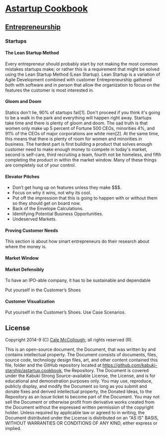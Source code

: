 # [Astartup Cookbook](../readme.md)

## [Entrepreneurship](./readme.md)

### Startups

#### The Lean Startup Method

Every entrepreneur should probably start by not making the most common mistakes startups make; or rather this is a requirement that might be solved using the Lean Startup Method (Lean Startup). Lean Startup is a variation of Agile Development combined with customer Entrepreneurship gathered both with software and in person that allow the organization to focus on the features the customer is most interested in.

#### Gloom and Doom

Statics don't lie, 90% of startups fail[1]. Don't proceed if you think it's going to be a walk in the park and everything will happen right away. Startups take time and there is plenty of gloom and doom. The sad truth is that women only make up 5 percent of Fortune 500 CEOs, minorities 4%, and 91% of the CEOs of major corporations are white men[2]. At the same time, this means that there is plenty of room for women and minorities in business. The hardest part is first building a product that solves enough customer need to make enough money to compete in today's market, second is self-care, third recruiting a team, fourth not be homeless, and fifth completing the product in within the market window. Many of these things are completely out of your control.

#### Elevator Pitches

* Don’t get hung up on features unless they make $$$.
* Focus on why it wins, not why its cool.
* Put off the impression that this is going to happen with or without them so they should get on board now.
* Back of the Envelope Calculations.
* Identifying Potential Business Opportunities.
* Undeserved Markets.

#### Proving Customer Needs

This section is about how smart entrepreneurs do their research about where the money is.

#### Market Window

#### Market Defensibly

To have an IPO-able company, it has to be sustainable and dependable

Put yourself in the Customer’s Shoes

#### Customer Visualization

Put yourself in the Customer’s Shoes. Use Case Scenarios.

## License

Copyright 2014-9 (C) [Cale McCollough](https://calemccollough.github.io); all rights reserved (R).

This is an open-source document, the Document, that was written by and contains intellectual property. The Document consists of documents, files, source code, technology design files, art, and other content contained this file, folder and the GitHub repository located at <https://github.com/kabuki-starship/astartup.cookbook>, the Repository. The Document is covered under the Kabuki Strong Source-available License, the License, and is for educational and demonstration purposes only. You may use, reproduce, publicly display, and modify the Document so long as you submit and donate fixes and derived intellectual property, the Donated Ideas, to the Repository as an Issue ticket to become part of the Document. You may not sell the Document or otherwise profit from derivative works created from the Document without the expressed written permission of the copyright holder. Unless required by applicable law or agreed to in writing, the Document distributed under the License is distributed on an "AS IS" BASIS, WITHOUT WARRANTIES OR CONDITIONS OF ANY KIND, either express or implied.
